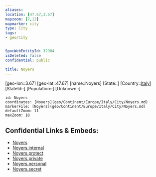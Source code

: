 ```yaml
---
aliases: 
location: [47.67,3.67]
mapzoom: [7,12] 
mapmarker: city 
type: City
tags:
- geo/City


SpocWebEntityId: 32984
isDeleted: false
confidential: public

title: Noyers
---
```

[geo-lon::3.67]
[geo-lat::47.67]
[name::Noyers]
[State::]
[Country::[Italy](geo/Continent/Europe/Italy.md)]
[StateId::]
[Population::]
[Unknown::]


```leaflet
id: Noyers
coordinates: [Noyers](geo/Continent/Europe/Italy/City/Noyers.md)
markerFile: [Noyers](geo/Continent/Europe/Italy/City/Noyers.md)
defaultZoom: 11 
maxZoom: 18
```


## Confidential Links & Embeds: 
- [Noyers](../../../../../../_public/geo/Continent/Europe/Italy/City/Noyers.md) 
- [Noyers.internal](../../../../../../_internal/geo/Continent/Europe/Italy/City/Noyers.internal.md) 
- [Noyers.protect](../../../../../../_protect/geo/Continent/Europe/Italy/City/Noyers.protect.md) 
- [Noyers.private](../../../../../../_private/geo/Continent/Europe/Italy/City/Noyers.private.md) 
- [Noyers.personal](../../../../../../_personal/geo/Continent/Europe/Italy/City/Noyers.personal.md) 
- [Noyers.secret](../../../../../../_secret/geo/Continent/Europe/Italy/City/Noyers.secret.md) 

